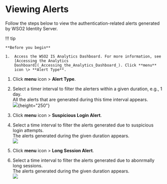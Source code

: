 # Viewing Alerts

Follow the steps below to view the authentication-related alerts
generated by WSO2 Identity Server.

!!! tip
    
    **Before you begin**
    
    1.  Access the WSO2 IS Analytics Dashboard. For more information, see
        [Accessing the Analytics
        Dashboard](_Accessing_the_Analytics_Dashboard_). Click **menu**
        icon \> **Alert Type**.
    

1.  Click **menu** icon \> **Alert Type**.
2.  Select a timer interval to filter the alerters within a given
    duration, e.g., 1 day.  
    All the alerts that are generated during this time interval
    appears.  
    ![](../../assets/img//103329370/103329377.png){height="250"}

1.  Click **menu** icon \> **Suspicious Login Alert**.
2.  Select a time interval to filter the alerts generated due to
    suspicious login attempts.  
    The alerts generated during the given duration appears.  
    ![](../../assets/img//103329370/103329371.png) 

1.  Click **menu** icon \> **Long Session Alert**.
2.  Select a time interval to filter the alerts generated due to
    abonrmally long sessions.  
    The alerts generated during the given duration appears.  
    ![](../../assets/img//103329370/103329373.png) 
